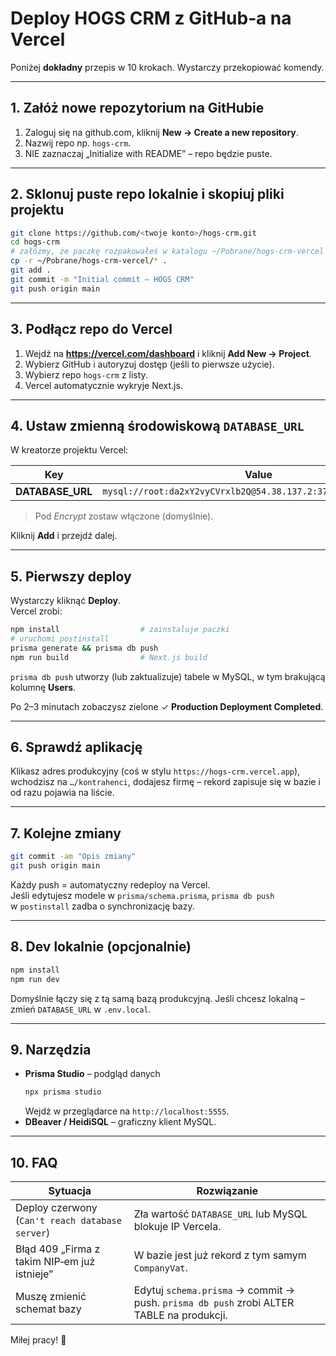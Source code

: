 
# Deploy HOGS CRM z GitHub‑a na Vercel

Poniżej **dokładny** przepis w 10 krokach. Wystarczy przekopiować komendy.

---

## 1. Załóż nowe repozytorium na GitHubie

1. Zaloguj się na github.com, kliknij **New → Create a new repository**.
2. Nazwij repo np. `hogs-crm`.
3. NIE zaznaczaj „Initialize with README” – repo będzie puste.

---

## 2. Sklonuj puste repo lokalnie i skopiuj pliki projektu

```bash
git clone https://github.com/<twoje konto>/hogs-crm.git
cd hogs-crm
# załóżmy, że paczkę rozpakowałeś w katalogu ~/Pobrane/hogs-crm-vercel
cp -r ~/Pobrane/hogs-crm-vercel/* .
git add .
git commit -m "Initial commit – HOGS CRM"
git push origin main
```

---

## 3. Podłącz repo do Vercel

1. Wejdź na **https://vercel.com/dashboard** i kliknij **Add New → Project**.
2. Wybierz GitHub i autoryzuj dostęp (jeśli to pierwsze użycie).
3. Wybierz repo `hogs-crm` z listy.
4. Vercel automatycznie wykryje Next.js.

---

## 4. Ustaw zmienną środowiskową `DATABASE_URL`

W kreatorze projektu Vercel:

| Key | Value |
|-----|-------|
| **DATABASE_URL** | `mysql://root:da2xY2vyCVrxlb2Q@54.38.137.2:3706/kontrahenci_db` |

> Pod *Encrypt* zostaw włączone (domyślnie).

Kliknij **Add** i przejdź dalej.

---

## 5. Pierwszy deploy

Wystarczy kliknąć **Deploy**.  
Vercel zrobi:

```bash
npm install                  # zainstaluje paczki
# uruchomi postinstall
prisma generate && prisma db push
npm run build                # Next.js build
```

`prisma db push` utworzy (lub zaktualizuje) tabele w MySQL, w tym brakującą kolumnę **Users**.

Po 2–3 minutach zobaczysz zielone ✓ **Production Deployment Completed**.

---

## 6. Sprawdź aplikację

Klikasz adres produkcyjny (coś w stylu `https://hogs-crm.vercel.app`),
wchodzisz na `…/kontrahenci`, dodajesz firmę – rekord zapisuje się w bazie i od razu pojawia na liście.

---

## 7. Kolejne zmiany

```bash
git commit -am "Opis zmiany"
git push origin main
```

Każdy push = automatyczny redeploy na Vercel.  
Jeśli edytujesz modele w `prisma/schema.prisma`, `prisma db push` w `postinstall` zadba o synchronizację bazy.

---

## 8. Dev lokalnie (opcjonalnie)

```bash
npm install
npm run dev
```

Domyślnie łączy się z tą samą bazą produkcyjną.
Jeśli chcesz lokalną – zmień `DATABASE_URL` w `.env.local`.

---

## 9. Narzędzia

* **Prisma Studio** – podgląd danych  
  ```bash
  npx prisma studio
  ```  
  Wejdź w przeglądarce na `http://localhost:5555`.
* **DBeaver / HeidiSQL** – graficzny klient MySQL.

---

## 10. FAQ

| Sytuacja | Rozwiązanie |
|----------|-------------|
| Deploy czerwony (`Can't reach database server`) | Zła wartość `DATABASE_URL` lub MySQL blokuje IP Vercela. |
| Błąd 409 „Firma z takim NIP‑em już istnieje” | W bazie jest już rekord z tym samym `CompanyVat`. |
| Muszę zmienić schemat bazy | Edytuj `schema.prisma` → commit → push. `prisma db push` zrobi ALTER TABLE na produkcji. |

Miłej pracy! 🚀

